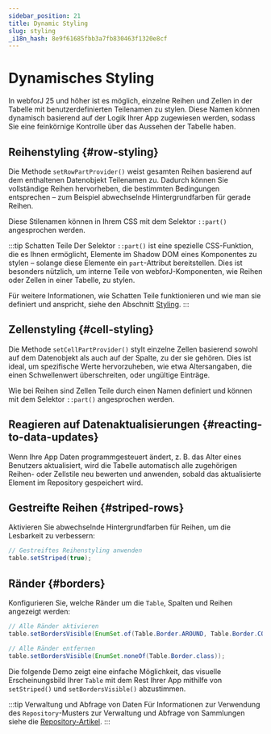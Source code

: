 ```yaml
---
sidebar_position: 21
title: Dynamic Styling
slug: styling
_i18n_hash: 8e9f61685fbb3a7fb830463f1320e8cf
---
```

<!-- vale off -->
# Dynamisches Styling <DocChip chip='since' label='25.00' />
<!-- vale on -->

In webforJ 25 und höher ist es möglich, einzelne Reihen und Zellen in der Tabelle mit benutzerdefinierten Teilenamen zu stylen. Diese Namen können dynamisch basierend auf der Logik Ihrer App zugewiesen werden, sodass Sie eine feinkörnige Kontrolle über das Aussehen der Tabelle haben.

## Reihenstyling {#row-styling}

Die Methode `setRowPartProvider()` weist gesamten Reihen basierend auf dem enthaltenen Datenobjekt Teilenamen zu. Dadurch können Sie vollständige Reihen hervorheben, die bestimmten Bedingungen entsprechen – zum Beispiel abwechselnde Hintergrundfarben für gerade Reihen.

Diese Stilenamen können in Ihrem CSS mit dem Selektor `::part()` angesprochen werden.

:::tip Schatten Teile
Der Selektor `::part()` ist eine spezielle CSS-Funktion, die es Ihnen ermöglicht, Elemente im Shadow DOM eines Komponentes zu stylen – solange diese Elemente ein `part`-Attribut bereitstellen. Dies ist besonders nützlich, um interne Teile von webforJ-Komponenten, wie Reihen oder Zellen in einer Tabelle, zu stylen.

Für weitere Informationen, wie Schatten Teile funktionieren und wie man sie definiert und anspricht, siehe den Abschnitt [Styling](../../styling/shadow-parts).
:::


<ComponentDemo 
path='/webforj/tablerowstyling?' 
javaE='https://raw.githubusercontent.com/webforj/webforj-documentation/refs/heads/main/src/main/java/com/webforj/samples/views/table/TableRowStylingView.java'
height='300px'
/>

## Zellenstyling {#cell-styling}

Die Methode `setCellPartProvider()` stylt einzelne Zellen basierend sowohl auf dem Datenobjekt als auch auf der Spalte, zu der sie gehören. Dies ist ideal, um spezifische Werte hervorzuheben, wie etwa Altersangaben, die einen Schwellenwert überschreiten, oder ungültige Einträge.

Wie bei Reihen sind Zellen Teile durch einen Namen definiert und können mit dem Selektor `::part()` angesprochen werden.

<ComponentDemo 
path='/webforj/tablecellstyling?' 
javaE='https://raw.githubusercontent.com/webforj/webforj-documentation/refs/heads/main/src/main/java/com/webforj/samples/views/table/TableColumnPinningView.java'
height='300px'
/>

## Reagieren auf Datenaktualisierungen {#reacting-to-data-updates}

Wenn Ihre App Daten programmgesteuert ändert, z. B. das Alter eines Benutzers aktualisiert, wird die Tabelle automatisch alle zugehörigen Reihen- oder Zellstile neu bewerten und anwenden, sobald das aktualisierte Element im Repository gespeichert wird.

<ComponentDemo 
path='/webforj/tabledynamicstyling?' 
javaE='https://raw.githubusercontent.com/webforj/webforj-documentation/refs/heads/main/src/main/java/com/webforj/samples/views/table/TableDynamicStylingView.java'
height='475px'
/>

## Gestreifte Reihen {#striped-rows}

Aktivieren Sie abwechselnde Hintergrundfarben für Reihen, um die Lesbarkeit zu verbessern:

```java
// Gestreiftes Reihenstyling anwenden
table.setStriped(true);
```

## Ränder {#borders}

Konfigurieren Sie, welche Ränder um die `Table`, Spalten und Reihen angezeigt werden:

```java
// Alle Ränder aktivieren
table.setBordersVisible(EnumSet.of(Table.Border.AROUND, Table.Border.COLUMNS, Table.Border.ROWS));

// Alle Ränder entfernen
table.setBordersVisible(EnumSet.noneOf(Table.Border.class));
```

Die folgende Demo zeigt eine einfache Möglichkeit, das visuelle Erscheinungsbild Ihrer `Table` mit dem Rest Ihrer App mithilfe von `setStriped()` und `setBordersVisible()` abzustimmen.

<ComponentDemo 
path='/webforj/tablelayoutstyling?' 
javaE='https://raw.githubusercontent.com/webforj/webforj-documentation/refs/heads/main/src/main/java/com/webforj/samples/views/table/TableLayoutStylingView.java'
height='300px'
/>

:::tip Verwaltung und Abfrage von Daten
Für Informationen zur Verwendung des `Repository`-Musters zur Verwaltung und Abfrage von Sammlungen siehe die [Repository-Artikel](/docs/advanced/repository/overview).
:::
